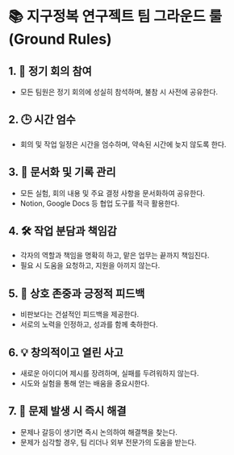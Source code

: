 # 📚 지구정복 연구젝트 팀 그라운드 룰 (Ground Rules)

## 1. 📅 **정기 회의 참여**
- 모든 팀원은 정기 회의에 성실히 참석하며, 불참 시 사전에 공유한다.

## 2. 🕒 **시간 엄수**
- 회의 및 작업 일정은 시간을 엄수하며, 약속된 시간에 늦지 않도록 한다.

## 3. 📂 **문서화 및 기록 관리**
- 모든 실험, 회의 내용 및 주요 결정 사항을 문서화하여 공유한다.
- Notion, Google Docs 등 협업 도구를 적극 활용한다.

## 4. 🛠️ **작업 분담과 책임감**
- 각자의 역할과 책임을 명확히 하고, 맡은 업무는 끝까지 책임진다.
- 필요 시 도움을 요청하고, 지원을 아끼지 않는다.

## 5. 🤝 **상호 존중과 긍정적 피드백**
- 비판보다는 건설적인 피드백을 제공한다.
- 서로의 노력을 인정하고, 성과를 함께 축하한다.

## 6. 💡 **창의적이고 열린 사고**
- 새로운 아이디어 제시를 장려하며, 실패를 두려워하지 않는다.
- 시도와 실험을 통해 얻는 배움을 중요시한다.

## 7. 🛑 **문제 발생 시 즉시 해결**
- 문제나 갈등이 생기면 즉시 논의하여 해결책을 찾는다.
- 문제가 심각할 경우, 팀 리더나 외부 전문가의 도움을 받는다.
